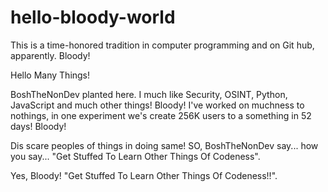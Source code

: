 # hello-bloody-world
This is a time-honored tradition in computer programming and on Git hub, apparently. Bloody!

Hello Many Things!

BoshTheNonDev planted here.  I much like Security, OSINT, Python, JavaScript and much other things! Bloody!
I've worked on muchness to nothings, in one experiment we's create 256K users to a something in 52 days! Bloody!

Dis scare peoples of things in doing same! SO, BoshTheNonDev say... how you say... "Get Stuffed To Learn Other Things Of Codeness".  

Yes, Bloody! "Get Stuffed To Learn Other Things Of Codeness!!".  

